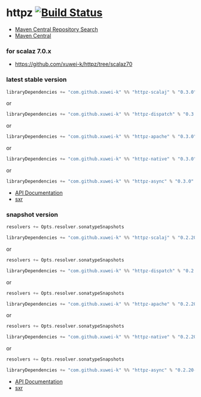 # httpz [![Build Status](https://secure.travis-ci.org/xuwei-k/httpz.png)](http://travis-ci.org/xuwei-k/httpz)


- [Maven Central Repository Search](http://search.maven.org/#search%7Cga%7C1%7Cg%3A%22com.github.xuwei-k%22)
- [Maven Central](http://repo1.maven.org/maven2/com/github/xuwei-k/)


### for scalaz 7.0.x
- <https://github.com/xuwei-k/httpz/tree/scalaz70>



### latest stable version

```scala
libraryDependencies += "com.github.xuwei-k" %% "httpz-scalaj" % "0.3.0"
```

or

```scala
libraryDependencies += "com.github.xuwei-k" %% "httpz-dispatch" % "0.3.0"
```

or

```scala
libraryDependencies += "com.github.xuwei-k" %% "httpz-apache" % "0.3.0"
```

or

```scala
libraryDependencies += "com.github.xuwei-k" %% "httpz-native" % "0.3.0"
```

or

```scala
libraryDependencies += "com.github.xuwei-k" %% "httpz-async" % "0.3.0"
```


- [API Documentation](https://oss.sonatype.org/service/local/repositories/releases/archive/com/github/xuwei-k/httpz-all_2.11/0.3.0/httpz-all_2.11-0.3.0-javadoc.jar/!/index.html)
- [sxr](https://oss.sonatype.org/service/local/repositories/releases/archive/com/github/xuwei-k/httpz-all_2.11/0.3.0/httpz-all_2.11-0.3.0-sxr.jar/!/index.html)


### snapshot version

```scala
resolvers += Opts.resolver.sonatypeSnapshots

libraryDependencies += "com.github.xuwei-k" %% "httpz-scalaj" % "0.2.20-SNAPSHOT"
```

or

```scala
resolvers += Opts.resolver.sonatypeSnapshots

libraryDependencies += "com.github.xuwei-k" %% "httpz-dispatch" % "0.2.20-SNAPSHOT"
```

or

```scala
resolvers += Opts.resolver.sonatypeSnapshots

libraryDependencies += "com.github.xuwei-k" %% "httpz-apache" % "0.2.20-SNAPSHOT"
```

or

```scala
resolvers += Opts.resolver.sonatypeSnapshots

libraryDependencies += "com.github.xuwei-k" %% "httpz-native" % "0.2.20-SNAPSHOT"
```

or

```scala
resolvers += Opts.resolver.sonatypeSnapshots

libraryDependencies += "com.github.xuwei-k" %% "httpz-async" % "0.2.20-SNAPSHOT"
```


- [API Documentation](https://oss.sonatype.org/service/local/repositories/snapshots/archive/com/github/xuwei-k/httpz-all_2.11/0.2.20-SNAPSHOT/httpz-all_2.11-0.2.20-SNAPSHOT-javadoc.jar/!/index.html)
- [sxr](https://oss.sonatype.org/service/local/repositories/snapshots/archive/com/github/xuwei-k/httpz-all_2.11/0.2.20-SNAPSHOT/httpz-all_2.11-0.2.20-SNAPSHOT-sxr.jar/!/index.html)
